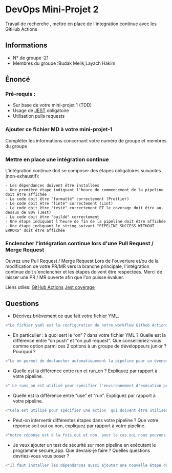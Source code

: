 # DevOps Mini-Projet 2
Travail de recherche , mettre en place de l'integration continue avec les GitHub Actions

## Informations
- N° de groupe :21
- Membres du groupe :Budak Melik,Layach Hakim


## Énoncé

### Pré-requis :
- Sur base de votre mini-projet 1 (TDD)
- Usage de [JEST](https://jestjs.io/docs/getting-started) obligatoire
- Utilisation pulls requests


### Ajouter ce fichier MD à votre mini-projet-1
Compléter les informations concernant votre numéro de groupe et membres du groupe

### Mettre en place une intégration continue
L'intégration continue doit se composer des étapes obligatoires suivantes (non-exhaustif):

    - Les dépendances doivent être installées
    - Une première étape indiquant l'heure de commencement de la pipeline doit être affichée
    - Le code doit être "formatté" correctement (Prettier)
    - Le code doit être "linté" correctement (Lint)
    - Le code doit être "testé" correctement ET le coverage doit être au-dessus de 80% (Jest)
    - Le code doit être "buildé" correctement
    - Une étape indiquant l'heure de fin de la pipeline doit être affichée
    - Une étape indiquant le string suivant "PIPELINE SUCCESS WITHOUT ERRORS" doit être affichée

### Enclencher l'intégration continue lors d'une Pull Request / Merge Request
Ouvrez une Pull Request / Merge Request 
Lors de l'ouverture et/ou de la modification de votre PR/MR vers la branche principale, l'intégration continue doit s'enclencher et les étapes doivent être respectées.
Merci de laisser une PR / MR ouverte afin que l'on puisse évaluer.


Liens utiles:
[GitHub Actions](https://docs.github.com/fr/actions)
[Jest coverage](https://www.valentinog.com/blog/jest-coverage/)

## Questions

- Décrivez brièvement ce que fait votre fichier YML.  
```bash
<"Le fichier yaml est la configuration de notre workflow Github Actions qui nous permet d'instaurer des règles,installer des dépendences et limiter certaine actions par exemple dans notre fichier yaml nous avons limiter les pull request pour que le merge sois autoriser seulement si tous les tests sont passé">
```
- En particulier : à quoi sert le “on” ? dans votre fichier YML ?  Quelle est la différence entre “on push” et “on pull request”. Que conseilleriez-vous comme option parmi ces 2 options à un groupe de développeurs junior ? Pourquoi ? 
```bash
<"Le on permet de declancher automatiquement la pipeline pour un évenement spécifier dans ce dernier par exemple au début de notre projet numéro deux notre pipeline devait se declancher quand il y avait un push et ensuite nous avons modifer en ajoutant qu'il fallait une pull request pour que la pipeline ce déclanche.La différence entre on push et on pull request est que la pipeline ce lance apres un push et dans l'autre a un pull request et pour un developpeurs junior je conseillerais on pull request pour éviter les problèmes comme que le junior push sur le main un code errone et donc grave au on pull request quelqu'un de plus expérimenter pourra vérifier le code du junior.">
```
- Quelle est la différence entre run et run_on ?  Expliquez par rapport à votre pipeline.  
```bash
<" Le runs_on est utilisé pour spécifier l'environnement d'exécution pour un job dans le  flux de travail GitHub Actions dans notre pipeline c'est ubuntu-latest.Le run permet de déclancher l'exécution du code ou des scripts">
```
- Quelle est la différence entre “use” et “run”. Expliquez par rapport à votre pipeline. 
```bash
<"Cela est utilisé pour spécifier une action  qui doivent être utilisés dans une étape spécifique. Dans notre pipeline, nous  utilisons uses pour utiliser des actions prédéfinies fournies par GitHub Actions. Par exemple : - uses: actions/checkout@v2.Cela permet de pré-construire et nous simplifier telles que la récupération du code source (actions/checkout).Alors que le run permet d'éxécuter une action précise. ">
```
- Peut-on intervertir différentes étapes dans votre pipeline ? Que votre réponse soit oui ou non, expliquez par rapport à votre pipeline. 
```bash
<"notre réponse est à la fois oui et non, pour le cas oui nous pouvons intervertir par exemple prettier et le linter cela fonctionnera toujours, et pur le cas non, si on intervertit l'installation des dependances avec une autre action definis plus tard qui utilise des dependances cela ne fonctionnera pas car par exemple, la commande npm run prettier a besoin de dependance prettier pour fonctionner donc si l'installation n'est pas fait la commande ne sera pas connu et donc la pipeline lancera une erreur.  ">
```
- Je veux ajouter un test de sécurité sur mon pipeline en exécutant le programme secure_app. Que devrais-je faire ?  Quelles questions devriez-vous vous poser ? 
```bash
<"Il faut installer les dépendances aussi ajouter une nouvelle étape dans la pipeline et aussi ajouter le script.On pourrait se poser comme question, quel type de test de sécurité est nécessaire pour notre application? Ou encore quand exécuter le test de sécurité dans le pipeline ?">
```
